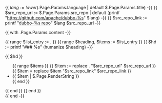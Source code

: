 {{ $lang := lower ($.Page.Params.language | default $.Page.Params.title) -}}
{{ $src_repo_url := $.Page.Params.src_repo | default (printf "https://github.com/apache/dubbo-%s" $lang) -}}
{{ $src_repo_link := printf "[dubbo-%s repo](%s)" $lang $src_repo_url -}}

{{ with .Page.Params.content -}}
<div class="row flex-col flex-md-row o-lang-home__list">
{{ range $list_entry := . }}
{{ range $heading, $items := $list_entry }}
{{ $hd := printf "### %s" (humanize $heading) -}}
<div class="col-12 col-md-4">

{{ $hd }}

<ul>
{{ range $items }}
  {{ $item := replace . "$src_repo_url" $src_repo_url }}
  {{ $item = replace $item "$src_repo_link" $src_repo_link }}
  <li>{{ $item | $.Page.RenderString }}</li>
{{ end }}
</ul>
</div>
{{ end }}
{{ end }}
</div>
{{ end -}}
